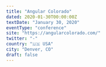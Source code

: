 ```yaml
---
title: "Angular Colorado"
dated: 2020-01-30T00:00:00Z
textDate: "January 30, 2020"
eventType: "conference"
site: "https://angularcolorado.com/"
twitter: "-"
country: "🇺🇸 USA"
city: "Denver, CO"
draft: false
---
```


